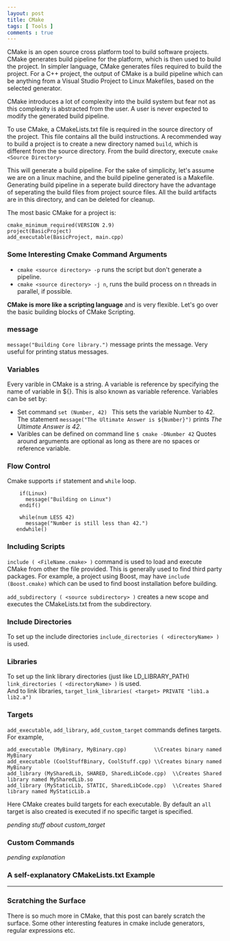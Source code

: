 ```yaml
---
layout: post
title: CMake 
tags: [ Tools ]
comments : true
---
```


CMake is an open source cross platform tool to build software projects.
CMake generates build pipeline for the platform, which is then used to build the project. In simpler language, CMake generates files required to build the project. For a C++ project, the output of CMake is a build pipeline which can be anything from a Visual Studio Project to Linux Makefiles, based on the selected generator.

CMake introduces a lot of complexity into the build system but fear not as this complexity is abstracted from the user. A user is never expected to modify the generated build pipeline.

To use CMake, a CMakeLists.txt file is required in the source directory of the project. This file contains all the build instructions.
A recommended way to build a project is to create a new directory named ```build```, which is different from the source directory. From the build directory, execute ```cmake <Source Directory>```

This will generate a build pipeline. For the sake of simplicity, let's assume we are on a linux machine, and the build pipeline generated is a Makefile.
Generating build pipeline in a seperate build directory have the advantage of seperating the build files from project source files. 
All the build artifacts are in this directory, and can be deleted for cleanup.

The most basic CMake for a project is:
```
cmake_minimum_required(VERSION 2.9)
project(BasicProject)
add_executable(BasicProject, main.cpp)
```

### Some Interesting Cmake Command Arguments
* ```cmake <source directory> -p``` runs the script but don't generate a pipeline.
* ```cmake <source directory> -j n```, runs the build process on n threads in parallel, if possible.

**CMake is more like a scripting language** and is very flexible. Let's go over the basic building blocks of CMake Scripting.

### message
```message("Building Core library.")```
message prints the message. Very useful for printing status messages.

### Variables
Every varible in CMake is a string. A variable is reference by specifying the name of variable in ${}. This is also known as variable reference.
Variables can be set by:
* Set command
  ```set (Number, 42) ```
  This sets the variable Number to 42.
  The statement ```message("The Ultimate Answer is ${Number}")``` prints *The Ultimate Answer is 42*.
* Varibles can be defined on command line 
  ```$ cmake -DNumber 42```
Quotes around arguments are optional as long as there are no spaces or reference variable.

### Flow Control
Cmake supports ```if``` statement and ```while``` loop.

```
    if(Linux)
      message("Building on Linux")
    endif()
``` 

```
    while(num LESS 42)
      message("Number is still less than 42.")
   endwhile()
```

### Including Scripts
  ```include ( <FileName.cmake> )``` command is used to load and execute CMake from other the file provided. This is generally used to find third party packages. For example, a project using Boost, may have ```include (Boost.cmake)``` which can be used to find boost installation before building.
  
  ```add_subdirectory ( <source subdirectory> )``` creates a new scope and executes the CMakeLists.txt from the subdirectory.

### Include Directories
  To set up the include directories ```include_directories ( <directoryName> )``` is used.
  
### Libraries
  To set up the link library directories (just like LD_LIBRARY_PATH) ```link_directories ( <directoryName> )``` is used.<br/>
  And to link libraries, ```target_link_libraries( <target> PRIVATE "lib1.a lib2.a")```
  
### Targets
  ```add_executable```, ```add_library```, ```add_custom_target``` commands defines targets.
  For example, 
  ```
  add_executable (MyBinary, MyBinary.cpp)         \\Creates binary named MyBinary
  add_executable (CoolStuffBinary, CoolStuff.cpp) \\Creates binary named MyBinary
  add_library (MySharedLib, SHARED, SharedLibCode.cpp)  \\Creates Shared library named MySharedLib.so
  add_library (MyStaticLib, STATIC, SharedLibCode.cpp)  \\Creates Shared library named MyStaticLib.a
  ```
  Here CMake creates build targets for each executable. By default an ```all``` target is also created is executed if no specific target is specified.
  
  *pending stuff about custom_target*
  
### Custom Commands
  *pending explanation*
  
### A self-explanatory CMakeLists.txt Example
* * *
  
### Scratching the Surface
  There is so much more in CMake, that this post can barely scratch the surface. 
  Some other interesting features in cmake include generators, regular expressions etc.
  
